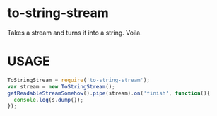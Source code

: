 to-string-stream
================

Takes a stream and turns it into a string. Voila.

# USAGE

```javascript
ToStringStream = require('to-string-stream');
var stream = new ToStringStream();
getReadableStreamSomehow().pipe(stream).on('finish', function(){
  console.log(s.dump());
});
```
